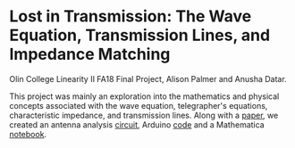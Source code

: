 # Lost in Transmission: The Wave Equation, Transmission Lines, and Impedance Matching
Olin College Linearity II FA18 Final Project, Alison Palmer and Anusha Datar.

This project was mainly an exploration into the mathematics and physical concepts associated with the wave equation, telegrapher's equations, characteristic impedance, and transmission lines. Along with a [paper](https://anushadatar.github.io/lost-in-transmission/Lin_II_Final.pdf), we created an antenna analysis [circuit](https://anushadatar.github.io/lost-in-transmission/impedance_matching/circuit_diagram.jpg), Arduino [code](https://anushadatar.github.io/lost-in-transmission/impedance_matching/run_analyzer.ino) and a Mathematica [notebook](https://github.com/anushadatar/lost-in-transmission/blob/master/mathematica/Waves.nb). 
